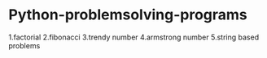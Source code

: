 # Python-problemsolving-programs

1.factorial
2.fibonacci
3.trendy number
4.armstrong number
5.string based problems
